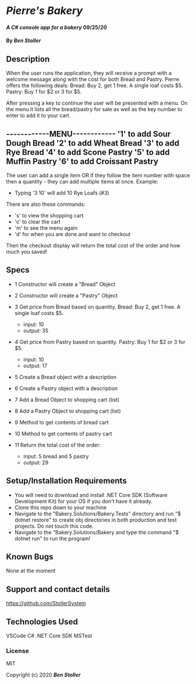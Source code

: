 # _Pierre's Bakery_

#### _A C# console app for a bakery_ 09/25/20

#### By _**Ben Stoller**_

## Description

When the user runs the application, they will receive a prompt with a welcome message along with the cost for both Bread and Pastry.
Pierre offers the following deals:
Bread: Buy 2, get 1 free. A single loaf costs $5.
Pastry: Buy 1 for \$2 or 3 for $5.

After pressing a key to continue the user will be presented with a menu.
On the menu it lists all the bread/pastry for sale as well as the key number to enter to add it to your cart. 

------------MENU------------
'1' to add Sour Dough Bread
'2' to add Wheat Bread
'3' to add Rye Bread
'4' to add Scone Pastry
'5' to add Muffin Pastry
'6' to add Croissant Pastry
----------------------------

The user can add a single item OR if they follow the item number with space then a quantity - they can add multiple items at once. Example:
* Typing '3 10' will add 10 Rye Loafs (#3) 

There are also these commands:
* 's' to view the shopping cart 
* 'c' to clear the cart
* 'm' to see the menu again
* 'd' for when you are done and want to checkout 

Then the checkout display will return the total cost of the order and how much you saved! 

## Specs

* 1 Constructor will create a "Bread" Object

* 2 Constructor will create a "Pastry" Object 

* 3 Get price from Bread based on quantity. Bread: Buy 2, get 1 free. A single loaf costs $5.
  * input: 10
  * output: 35

* 4 Get price from Pastry based on quantity. Pastry: Buy 1 for $2 or 3 for $5.
  * input: 10
  * output: 17

* 5 Create a Bread object with a description 

* 6 Create a Pastry object with a description 

* 7 Add a Bread Object to shopping cart (list)

* 8 Add a Pastry Object to shopping cart (list)

* 9 Method to get contents of bread cart 

* 10 Method to get contents of pastry cart 

* 11 Return the total cost of the order:
    * input: 5 bread and 5 pastry
    * output: 29

## Setup/Installation Requirements

* You will need to download and install .NET Core SDK (Software Development Kit) for your OS if you don't have it already.
* Clone this repo down to your machine 
* Navigate to the "Bakery.Solutions/Bakery.Tests" directory and run "$ dotnet restore" to create obj directories in both production and test projects. Do not touch this code.
* Navigate to the "Bakery.Solutions/Bakery and type the command "$ dotnet run" to run the program!


## Known Bugs

None at the moment

## Support and contact details

https://github.com/StollerSystem

## Technologies Used

VSCode
C#
.NET Core SDK
MSTest


### License

MIT

Copyright (c) 2020 **_Ben Stoller_**

